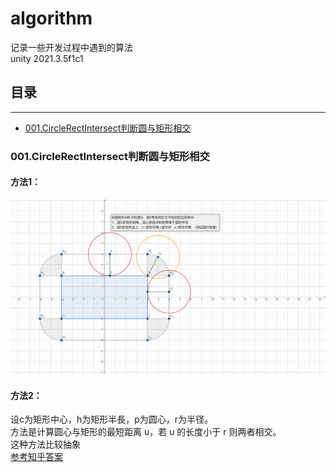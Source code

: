 # algorithm
记录一些开发过程中遇到的算法<br>
unity 2021.3.5f1c1

## 目录 <br>
****
* [001.CircleRectIntersect判断圆与矩形相交](#001.CircleRectIntersect判断圆与矩形相交)


### 001.CircleRectIntersect判断圆与矩形相交
#### 方法1：<br>
![image](Assets/001CircleRectIntersect/CircleRectInsert.png)
  
#### 方法2：<br>
设c为矩形中心，h为矩形半長，p为圆心，r为半径。<br>
方法是计算圆心与矩形的最短距离 u，若 u 的长度小于 r 则两者相交。<br>
这种方法比较抽象<br>
[参考知乎答案](https://www.zhihu.com/question/24251545) <br>
<br>

